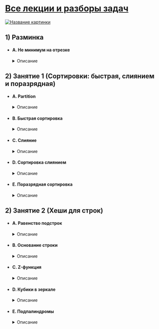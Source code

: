 # [__Все лекции и разборы задач__](https://youtube.com/playlist?list=PL7wJWWNW2ZWI8KKdMe16rLaubKEl3vRgu&si=BhssFPa5YasFkwyQ)

[![Название картинки](https://img.youtube.com/vi/e3WhTm1G--o/maxresdefault.jpg)](https://youtube.com/playlist?list=PL7wJWWNW2ZWI8KKdMe16rLaubKEl3vRgu&si=BhssFPa5YasFkwyQ)

## 1) Разминка

* #### A. Не минимум на отрезке
	<details>
    <summary>Описание</summary>

    | Ограничение времени | 1 секунда |
    |---------------------|------------|
    | Ограничение памяти  | 64Mb       |
    | Ввод                | стандартный ввод или input.txt |
    | Вывод               | стандартный вывод или output.txt |

    Задана последовательность целых чисел a1, a2, …, an. Задаются запросы: сказать любой элемент последовательности на отрезке от L до R включительно, не равный минимуму на этом отрезке.

    ### Формат ввода

	В первой строке содержатся два целых числа N, 1 ≤ N ≤ 100 и M, 1 ≤ M ≤ 1000 — длина последовательности и количество запросов соответственно.
	Во второй строке — сама последовательность, 0 ≤ ai ≤ 1000.
Начиная с третьей строки перечисляются M запросов, состоящих из границ отрезка L и R, где L, R - индексы массива, нумеруются с нуля.

	### Формат вывода
    На каждый запрос выведите в отдельной строке ответ — любой элемент на [L, R], кроме минимального. В случае, если такого элемента нет, выведите "NOT FOUND".

    ### Пример 1

    | Ввод | Вывод |
    |------|-------|
    | 10 5 | NOT FOUND |
    | 1 1 1 2 2 2 3 3 3 10 | 2 |
    | 0 1 | NOT FOUND |
    | 0 3 | 10 |
    | 3 4 | 3 |
    | 7 9 | |
    | 3 7 | |

    ### Пример 2

    | Ввод | Вывод |
    |------|-------|
    | 4 2 | NOT FOUND |
    | 1 1 1 2 | 2 |
    | 0 2 | |
    | 0 3 | |

    ## [__Решение__](https://github.com/ShivaZoid/Training_on_algorithms_4.0/blob/main/Warm-up/A.py)

## 2) Занятие 1 (Сортировки: быстрая, слиянием и поразрядная)

* #### A. Partition
	<details>
    <summary>Описание</summary>

    | Ограничение времени | 2 секунда |
    |---------------------|------------|
    | Ограничение памяти  | 256Mb       |
    | Ввод                | стандартный ввод или input.txt |
    | Вывод               | стандартный вывод или output.txt |

    Базовым алгоритмом для быстрой сортировки является алгоритм partition, который разбивает набор элементов на две части относительно заданного предиката.

	По сути элементы массива просто меняются местами так, что левее некоторой точки в нем после этой операции лежат элементы, удовлетворяющие заданному предикату, а справа — не удовлетворяющие ему.

	Например, при сортировке можно использовать предикат «меньше опорного», что при оптимальном выборе опорного элемента может разбить массив на две примерно равные части.

	Напишите алгоритм partition в качестве первого шага для написания быстрой сортировки.

    ### Формат ввода

	В первой строке входного файла содержится число N — количество элементов массива (0 ≤ N ≤ 106).

	Во второй строке содержатся N целых чисел ai, разделенных пробелами (-109 ≤ ai ≤ 109).

	В третьей строке содержится опорный элемент x (-109 ≤ x ≤ 109).

	Заметьте, что x не обязательно встречается среди ai.

	### Формат вывода
    Выведите результат работы вашего алгоритма при использовании предиката «меньше x»: в первой строке выведите число элементов массива, меньших x, а во второй — количество всех остальных.

    ### Пример 1

    | Ввод | Вывод |
    |------|-------|
    | 5 | 2 |
    | 1 9 4 2 3 | 3 |
    | 3 | |

    ### Пример 2

    | Ввод | Вывод |
    |------|-------|
    | 0 | 0 |
    | | 0 |
    | 0 | |

    ### Пример 3

    | Ввод | Вывод |
    |------|-------|
    | 1 | 0 |
    | 0 | 1 |
    | 0 | |

    ### Примечания

    Чтобы решить советуем реализовать функцию, которая принимает на вход предикат и пару итераторов, задающих массив (или массив и два индекса в нём), а возвращает точку разбиения, то есть итератор (индекс) на конец части, которая содержащит элементы, удовлетворяющие заданному предикату.

	В таком виде вам будет удобно использовать эту функцию для реализации сортировки.

    ## [__Решение__](https://github.com/ShivaZoid/Training_on_algorithms_4.0/blob/main/Lesson_1/A.py)

* #### B. Быстрая сортировка
	<details>
    <summary>Описание</summary>

    | Ограничение времени | 10 секунда |
    |---------------------|------------|
    | Ограничение памяти  | 512Mb       |
    | Ввод                | стандартный ввод или input.txt |
    | Вывод               | стандартный вывод или output.txt |

    Реализуйте быструю сортировку, используя алгоритм из предыдущей задачи.

	На каждом шаге выбирайте опорный элемент и выполняйте partition относительно него.

    Затем рекурсивно запуститесь от двух частей, на которые разбился исходный массив.

    ### Формат ввода

	В первой строке входного файла содержится число N — количество элементов массива (0 ≤ N ≤ 106).

	Во второй строке содержатся N целых чисел ai, разделенных пробелами (-109 ≤ ai ≤ 109).

	### Формат вывода
    Выведите результат сортировки, то есть N целых чисел, разделенных пробелами.

    ### Пример

    | Ввод | Вывод |
    |------|-------|
    | 5 | 1 2 3 4 5 |
    | 1 5 2 4 3 | |

    ### Примечания

    Используйте функцию, реализованную в предыдущей задаче.

    ## [__Решение (Частичное!)__](https://github.com/ShivaZoid/Training_on_algorithms_4.0/blob/main/Lesson_1/B.py)

* #### C. Слияние
	<details>
    <summary>Описание</summary>

    | Ограничение времени | 5 секунда |
    |---------------------|------------|
    | Ограничение памяти  | 512Mb       |
    | Ввод                | стандартный ввод или input.txt |
    | Вывод               | стандартный вывод или output.txt |

    Базовый алгоритм для сортировки слиянием — алгоритм слияния двух упорядоченных массивов в один упорядоченный массив.
    Эта операция выполняется за линейное время с линейным потреблением памяти.
    Реализуйте слияние двух массивов в качестве первого шага для написания сортировки слиянием.

    ### Формат ввода

	В первой строке входного файла содержится число N — количество элементов первого массива (0 ≤ N ≤ 106).

	Во второй строке содержатся N целых чисел ai, разделенных пробелами, отсортированные по неубыванию (-109 ≤ ai ≤ 109).

	В третьей строке входного файла содержится число M — количество элементов второго массива (0 ≤ M ≤ 106).

	В третьей строке содежатся M целых чисел bi, разделенных пробелами, отсортированные по неубыванию (-109 ≤ bi ≤ 109).

	### Формат вывода
    Выведите результат слияния этих двух массивов, то есть M + N целых чисел, разделенных пробелами, в порядке неубывания.

    ### Пример 1

    | Ввод | Вывод |
    |------|-------|
    | 5 | 1 2 3 5 5 5 6 9 |
    | 1 3 5 5 9 | |
    | 3 | |
    | 256 | |

    ### Пример 2

    | Ввод | Вывод |
    |------|-------|
    | 1 | 0 |
    | 0 | |
    | 0 | |

    ### Пример 3

    | Ввод | Вывод |
    |------|-------|
    | 0 | 0 |
    |  |  |
    | 1 | |
    | 0 | |

    ### Примечания

    Для решения этой задачи советуем реализовать функцию, которая принимает на вход две пары итераторов, задающие два массива, и итератор на начало буфера, в который необходимо записывать результат. Итераторы можжно заменить на передачу массивов и индексов в них. В таком виде вам будет удобно использовать эту функцию для реализации сортировки.

    ## [__Решение__](https://github.com/ShivaZoid/Training_on_algorithms_4.0/blob/main/Lesson_1/C.py)

* #### D. Сортировка слиянием
	<details>
    <summary>Описание</summary>

    | Ограничение времени | 15 секунда |
    |---------------------|------------|
    | Ограничение памяти  | 512Mb       |
    | Ввод                | стандартный ввод или input.txt |
    | Вывод               | стандартный вывод или output.txt |

    Реализуйте сортировку слиянием, используя алгоритм из предыдущей задачи.

	На каждом шаге делите массив на две части, сортируйте их независимо и сливайте с помощью уже реализованной функции.

    ### Формат ввода

	В первой строке входного файла содержится число N — количество элементов массива (0 ≤ N ≤ 106).

	Во второй строке содержатся N целых чисел ai, разделенных пробелами (-109 ≤ ai ≤ 109).

	### Формат вывода

    Выведите результат сортировки, то есть N целых чисел, разделенных пробелами, в порядке неубывания.

    ### Пример

    | Ввод | Вывод |
    |------|-------|
    | 5 | 1 2 3 4 5 |
    | 1 5 2 4 3 | |

    ### Примечания

    Используйте функцию, реализованную в предыдущей задаче.

    ## [__Решение__](https://github.com/ShivaZoid/Training_on_algorithms_4.0/blob/main/Lesson_1/D.py)

* #### E. Поразрядная сортировка
	<details>
    <summary>Описание</summary>

    | Ограничение времени | 1 секунда |
    |---------------------|------------|
    | Ограничение памяти  | 64Mb       |
    | Ввод                | стандартный ввод или input.txt |
    | Вывод               | стандартный вывод или output.txt |

    Поразрядная сортировка является одним из видов сортировки, которые работают практически за линейное от размера сортируемого массива время. Такая скорость достигается за счет того, что эта сортировка использует внутреннюю структуру сортируемых объектов. Изначально этот алгоритм использовался для сортировки перфокарт. Первая его компьютерная реализация была создана в университете MIT Гарольдом Сьюардом (Harold Н. Seward). Опишем алгоритм подробнее. Пусть задан массив строк s1 , ..., si причём все строки имеют одинаковую длину m.

    Работа алгоритма состоит из m фаз. На i -ой фазе строки сортируются па i -ой с конца букве. Происходит это следующим образом. Будем, для простоты, в этой задаче рассматривать строки из цифр от 0 до 9. Для каждой цифры создается «корзина» («bucket»), после чего строки si распределяются по «корзинам» в соответствии с i-ой цифрой с конца. Строки, у которых i-ая с конца цифра равна j попадают в j-ую корзину (например, строка 123 на первой фазе попадет в третью корзину, на второй — во вторую, на третьей — в первую). После этого элементы извлекаются из корзин в порядке увеличения номера корзины. Таким образом, после первой фазы строки отсортированы по последней цифре, после двух фаз — по двум последним, ..., после m фаз — по всем. При важно, чтобы элементы в корзинах сохраняли тот же порядок, что и в исходном массиве (до начала этой фазы). Например, если массив до первой фазы имеет вид: 111, 112, 211, 311, то элементы по корзинам распределятся следующим образом: в первой корзине будет. 111, 211, 311, а второй: 112. Напишите программу, детально показывающую работу этого алгоритма на заданном массиве.

    ### Формат ввода

	Первая строка входного файла содержит целое число n (1 ≤ n ≤ 1000) . Последующие n строк содержат каждая по одной строке si . Длины всех si , одинаковы и не превосходят 20. Все si состоят только из цифр от 0 до 9.

	### Формат вывода

    В выходной файл выведите исходный массив строк в, состояние «корзин» после распределения элементов по ним для каждой фазы и отсортированный массив. Следуйте формату, приведенному в примере.

    ### Пример

    | Ввод | Вывод |
    |------|-------|
    | 9 | Initial array: |
    | 12 | 12, 32, 45, 67, 98, 29, 61, 35, 09 |
    | 32 | ********** |
    | 45 | Phase 1 |
    | 67 | Bucket 0: empty |
    | 98 | Bucket 1: 61 |
    | 29 | Bucket 2: 12, 32 |
    | 61 | Bucket 3: empty |
    | 35 | Bucket 4: empty |
    | 09 | Bucket 5: 45, 35 |
    |  | Bucket 6: empty|
    |  | Bucket 7: 67 |
    |  | Bucket 8: 98 |
    |  | Bucket 9: 29, 09 |
    |  | ********** |
    |  | Phase 2 |
    |  | Bucket 0: 09 |
    |  | Bucket 1: 12 |
    |  | Bucket 2: 29 |
    |  | Bucket 3: 32, 35 |
    |  | Bucket 4: 45 |
    |  | Bucket 5: empty |
    |  | Bucket 6: 61, 67 |
    |  | Bucket 7: empty |
    |  | Bucket 8: empty |
    |  | Bucket 9: 98 |
    |  | ********** |
    |  | Sorted array: |
    |  | 09, 12, 29, 32, 35, 45, 61, 67, 98 |

    ## [__Решение__](https://github.com/ShivaZoid/Training_on_algorithms_4.0/blob/main/Lesson_1/E.py)

## 2) Занятие 2 (Хеши для строк)

* #### A. Равенство подстрок
	<details>
    <summary>Описание</summary>

    | Ограничение времени | 15 секунда |
    |---------------------|------------|
    | Ограничение памяти  | 512Mb       |
    | Ввод                | стандартный ввод или input.txt |
    | Вывод               | стандартный вывод или output.txt |

    Дана строка S, состоящая из строчных латинских букв.

    Определите, совпадают ли строки одинаковой длины L, начинающиеся с позиций A и B.

    ### Формат ввода

	В первой строке записана S (1 ≤ |S| ≤ 2 ⋅ 105), состоящая из строчных латинских букв.

    Во второй строке записано число Q (1 ≤ Q ≤ 2 ⋅ 105) — количество запросов.

    В следющих Q строках записаны запросы: целые числа L, A и B (1 ≤ L ≤ |S|, 0 ≤ A, B ≤ (|S| - L)) — длина подстрок и позиции, с которых они начинаются.

	### Формат вывода
    Если строки совпадают — выведите "yes", иначе — "no".

    ### Пример 1

    | Ввод | Вывод |
    |------|-------|
    | acabaca | no |
    | 3 | yes |
    | 4 3 2 | no |
    | 3 4 0 | |
    | 2 0 1 | |

    ### Пример 2

    | Ввод | Вывод |
    |------|-------|
    | caeabaeadedcbdcdccec | no |
    | 10 | no |
    | 13 4 3 | no |
    | 2 12 15 | no |
    | 10 1 3 | no |
    | 3 8 15 | no |
    | 13 5 6 | yes |
    | 7 2 6 | yes |
    | 9 8 8 | yes |
    | 19 0 0 | no |
    | 19 0 0 |  |
    | 6 7 13 |  |

    ## [__Решение__](https://github.com/ShivaZoid/Training_on_algorithms_4.0/blob/main/Lesson_2/A.py)

* #### B. Основание строки
	<details>
    <summary>Описание</summary>

    | Ограничение времени | 1 секунда |
    |---------------------|------------|
    | Ограничение памяти  | 256Mb       |
    | Ввод                | стандартный ввод или input.txt |
    | Вывод               | стандартный вывод или output.txt |

    Строка S была записана много раз подряд, после чего от получившейся строки взяли префикс и дали вам.

    Ваша задача определить минимально возможную длину исходной строки S.

    ### Формат ввода

	В первой и единственной строке входного файла записана строка, которая содержит только латинские буквы, длина строки не превышает 50000 символов.

	### Формат вывода

    Выведите ответ на задачу.

    ### Пример 1

    | Ввод | Вывод |
    |------|-------|
    | zzz | 1 |

    ### Пример 2

    | Ввод | Вывод |
    |------|-------|
    | bcabcab | 3 |

    ### Примечания

    Используйте префикс-функцию или z-функцию. Обратите внимание, что строка S, повторённая много раз, идеально прикладывается к себе, начиная с позиции |S|

    ## [__Решение__](https://github.com/ShivaZoid/Training_on_algorithms_4.0/blob/main/Lesson_2/B.py)

* #### C. Z-функция
	<details>
    <summary>Описание</summary>

    | Ограничение времени | 2 секунда |
    |---------------------|------------|
    | Ограничение памяти  | 256Mb       |
    | Ввод                | стандартный ввод или input.txt |
    | Вывод               | стандартный вывод или output.txt |

    Дана непустая строка S, длина которой N не превышает 106. Будем считать, что элементы строки нумеруются от 0 до N-1.

    Вычислите z-функцию z[i] для всех i от 0 до N-1. z[i] определяется как максимальная длина подстроки, начинающейся с позиции i и совпадающей с префиксом всей строки. z[0] = 0

    ### Формат ввода

	Выведите N чисел — значения z-функции для каждой позиции, разделённые пробелом.

	### Формат вывода

    Выведите N чисел — значения z-функции для каждой позиции, разделённые пробелом.

    ### Пример

    | Ввод | Вывод |
    |------|-------|
    | abracadabraz | 0 0 0 1 0 1 0 4 0 0 1 |

    ## [__Решение__](https://github.com/ShivaZoid/Training_on_algorithms_4.0/blob/main/Lesson_2/C.py)

* #### D. Кубики в зеркале
	<details>
    <summary>Описание</summary>

    | Ограничение времени | 5 секунда |
    |---------------------|------------|
    | Ограничение памяти  | 256Mb       |
    | Ввод                | стандартный ввод или input.txt |
    | Вывод               | стандартный вывод или output.txt |

    Привидение Петя любит играть со своими кубиками. Он любит выкладывать их в ряд и разглядывать свое творение. Недавно друзья решили подшутить над Петей и поставили в его игровой комнате зеркало. Известно, что привидения не отражаются в зеркале, а кубики отражаются. Теперь Петя видит перед собой N цветных кубиков, но не знает, какие из этих кубиков настоящие, а какие — отражение в зеркале. Выясните, сколько кубиков может быть у Пети. Петя видит отражение всех кубиков в зеркале и часть кубиков, которая находится перед ним. Часть кубиков может быть позади Пети, их он не видит.

    ![](https://imcs.dvfu.ru/cats/download/img/img_9wPOoqwNm45KW553UDgUiFW9ED37eCCT_img.png)

    ### Формат ввода

	Первая строка входного файла содержит число N ( 1 ≤ N ≤ 1000000 ) и количество различных цветов, в которые могут быть раскрашены кубики — M ( 1 ≤ M ≤ 1000000 ). Следующая строка содержит N целых чисел от 1 до M — цвета кубиков.

	### Формат вывода

    Выведите в выходной файл все такие K, что у Пети может быть K кубиков

    ### Пример

    | Ввод | Вывод |
    |------|-------|
    | 6 2 | 3 5 6 |
    | 1 1 2 2 1 1 |  |

    ## [__Решение__](https://github.com/ShivaZoid/Training_on_algorithms_4.0/blob/main/Lesson_2/D.py)
* #### E. Подпалиндромы
	<details>
    <summary>Описание</summary>

    | Ограничение времени | 3 секунда |
    |---------------------|------------|
    | Ограничение памяти  | 256Mb       |
    | Ввод                | стандартный ввод или input.txt |
    | Вывод               | стандартный вывод или output.txt |

    Строка называется палиндромом, если она читается одинаково как слева направо, так и справа налево. Например, строки abba, ata являются палиндромами.

    Вам дана строка. Ее подстрокой называется некоторая непустая последовательность подряд идущих символов. Напишите программу, которая определит, сколько подстрок данной строки является палиндромами.

    ### Формат ввода

	Вводится одна строка, состоящая из прописных латинских букв. Длина строки не превышает 100000 символов.

	### Формат вывода

    Выведите одно число — количество подстрок данной строки, которые являются палиндромами

    ### Пример

    | Ввод | Вывод |
    |------|-------|
    | aaa | 6 |

    ## [__Решение__](https://github.com/ShivaZoid/Training_on_algorithms_4.0/blob/main/Lesson_2/E.py)
